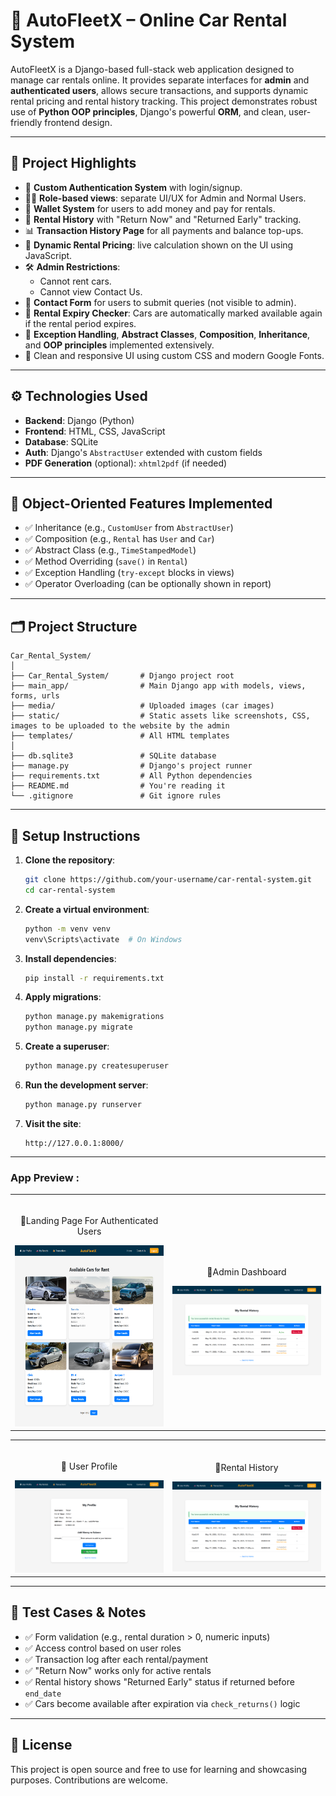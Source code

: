# 🚗 AutoFleetX – Online Car Rental System

AutoFleetX is a Django-based full-stack web application designed to manage car rentals online. It provides separate interfaces for **admin** and **authenticated users**, allows secure transactions, and supports dynamic rental pricing and rental history tracking. This project demonstrates robust use of **Python OOP principles**, Django's powerful **ORM**, and clean, user-friendly frontend design.

---

## 🧠 Project Highlights

- 🔐 **Custom Authentication System** with login/signup.
- 🧑‍💼 **Role-based views**: separate UI/UX for Admin and Normal Users.
- 💸 **Wallet System** for users to add money and pay for rentals.
- 🧾 **Rental History** with "Return Now" and "Returned Early" tracking.
- 📊 **Transaction History Page** for all payments and balance top-ups.
- 🧠 **Dynamic Rental Pricing**: live calculation shown on the UI using JavaScript.
- 🛠️ **Admin Restrictions**:
  - Cannot rent cars.
  - Cannot view Contact Us.
- 💬 **Contact Form** for users to submit queries (not visible to admin).
- 📅 **Rental Expiry Checker**: Cars are automatically marked available again if the rental period expires.
- 🧰 **Exception Handling**, **Abstract Classes**, **Composition**, **Inheritance**, and **OOP principles** implemented extensively.
- 🎨 Clean and responsive UI using custom CSS and modern Google Fonts.

---

## ⚙️ Technologies Used

- **Backend**: Django (Python)
- **Frontend**: HTML, CSS, JavaScript
- **Database**: SQLite
- **Auth**: Django's `AbstractUser` extended with custom fields
- **PDF Generation** (optional): `xhtml2pdf` (if needed)

---

## 🧾 Object-Oriented Features Implemented

- ✅ Inheritance (e.g., `CustomUser` from `AbstractUser`)
- ✅ Composition (e.g., `Rental` has `User` and `Car`)
- ✅ Abstract Class (e.g., `TimeStampedModel`)
- ✅ Method Overriding (`save()` in `Rental`)
- ✅ Exception Handling (`try-except` blocks in views)
- ✅ Operator Overloading (can be optionally shown in report)

---

## 🗂️ Project Structure

```
Car_Rental_System/
│
├── Car_Rental_System/       # Django project root
├── main_app/                # Main Django app with models, views, forms, urls
├── media/                   # Uploaded images (car images)
├── static/                  # Static assets like screenshots, CSS, images to be uploaded to the website by the admin
├── templates/               # All HTML templates
│
├── db.sqlite3               # SQLite database
├── manage.py                # Django's project runner
├── requirements.txt         # All Python dependencies
├── README.md                # You're reading it
└── .gitignore               # Git ignore rules
```

---

## 🚀 Setup Instructions

1. **Clone the repository**:
   ```bash
   git clone https://github.com/your-username/car-rental-system.git
   cd car-rental-system
   ```

2. **Create a virtual environment**:
   ```bash
   python -m venv venv
   venv\Scripts\activate  # On Windows
   ```

3. **Install dependencies**:
   ```bash
   pip install -r requirements.txt
   ```

4. **Apply migrations**:
   ```bash
   python manage.py makemigrations
   python manage.py migrate
   ```

5. **Create a superuser**:
   ```bash
   python manage.py createsuperuser
   ```

6. **Run the development server**:
   ```bash
   python manage.py runserver
   ```

7. **Visit the site**:
   ```
   http://127.0.0.1:8000/
   ```

---

### App Preview :

<table width="100%"> 
<tr>
<td width="50%">      
&nbsp; 
<br>
<p align="center">
   🔹Landing Page For Authenticated Users  
</p>
<img src="static\screenshots\logged in user's home page.png" height=290px width=500px >
</td> 
<td width="50%">
<br>
<p align="center">
 🔹Admin Dashboard
</p>
<img src="static\screenshots\user rental history.png">  
</td>
</table>

<table width="100%"> 
<tr>
<td width="50%">      
&nbsp; 
<br>
<p align="center">
   🔹 User Profile  
</p>
<img  src="static\screenshots\user profile page.png">
</td> 
<td width="50%">
<br>
<p align="center">
 🔹Rental History
</p>
<img src="static\screenshots\user rental history.png">  
</td>
</table>



---

## 🧪 Test Cases & Notes

- ✅ Form validation (e.g., rental duration > 0, numeric inputs)
- ✅ Access control based on user roles
- ✅ Transaction log after each rental/payment
- ✅ "Return Now" works only for active rentals
- ✅ Rental history shows "Returned Early" status if returned before `end_date`
- ✅ Cars become available after expiration via `check_returns()` logic

---

## 📃 License

This project is open source and free to use for learning and showcasing purposes. Contributions are welcome.
